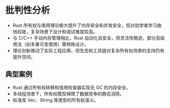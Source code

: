 # 批判性分析

- Rust 所有权与借用理论极大提升了内存安全和并发安全，但对初学者学习曲线较陡，复杂场景下设计和调试难度较高。
- 与 C/C++ 手动内存管理相比，Rust 自动化且安全，但灵活性略逊，部分高级用法（如多重可变借用）需特殊设计。
- 理论创新推动了实际工程应用，但生态和工具链对复杂所有权场景的支持仍有提升空间。

## 典型案例

- Rust 通过所有权转移和借用检查器实现无 GC 的内存安全。
- 多线程场景下，所有权模型保障了数据竞争的静态消除。
- 标准库 Vec、String 等类型的所有权语义。
